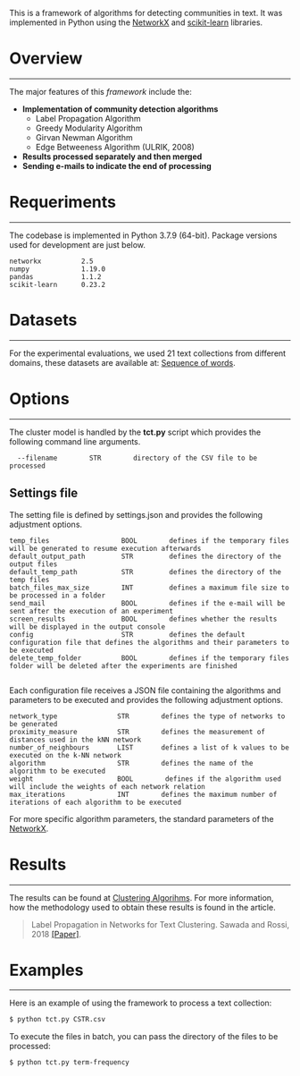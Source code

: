 This is a framework of algorithms for detecting communities in text. It was implemented in Python using the [NetworkX](https://networkx.github.io/) and [scikit-learn](https://scikit-learn.org/) libraries.

# Overview
-----------
The major features of this *framework* include the:

* **Implementation of community detection algorithms**
  * Label Propagation Algorithm
  * Greedy Modularity Algorithm
  * Girvan Newman Algorithm
  * Edge Betweeness Algorithm (ULRIK, 2008)
* **Results processed separately and then merged**
* **Sending e-mails to indicate the end of processing**

# Requeriments
-----------

The codebase is implemented in Python 3.7.9 (64-bit). Package versions used for development are just below.
```
networkx          2.5
numpy             1.19.0
pandas            1.1.2
scikit-learn      0.23.2
```

# Datasets
---------
For the experimental evaluations, we used 21 text collections from different domains, these datasets are available at: [Sequence of words](https://github.com/ragero/text-collections/tree/master/Sequence_of_words_CSV).

# Options
---------
The cluster model is handled by the **tct.py** script which provides the following command line arguments.

```
  --filename        STR        directory of the CSV file to be processed       
```

## Settings file

The setting file is defined by settings.json and provides the following adjustment options.

```
temp_files                  BOOL        defines if the temporary files will be generated to resume execution afterwards
default_output_path         STR         defines the directory of the output files
default_temp_path           STR         defines the directory of the temp files
batch_files_max_size        INT         defines a maximum file size to be processed in a folder
send_mail                   BOOL        defines if the e-mail will be sent after the execution of an experiment
screen_results              BOOL        defines whether the results will be displayed in the output console
config                      STR         defines the default configuration file that defines the algorithms and their parameters to be executed
delete_temp_folder          BOOL        defines if the temporary files folder will be deleted after the experiments are finished
     
```

Each configuration file receives a JSON file containing the algorithms and parameters to be executed and provides the following adjustment options.

```
network_type               STR        defines the type of networks to be generated
proximity_measure          STR        defines the measurement of distances used in the kNN network
number_of_neighbours       LIST       defines a list of k values to be executed on the k-NN network
algorithm                  STR        defines the name of the algorithm to be executed
weight                     BOOL        defines if the algorithm used will include the weights of each network relation
max_iterations             INT        defines the maximum number of iterations of each algorithm to be executed
```
For more specific algorithm parameters, the standard parameters of the [NetworkX](https://networkx.github.io/).

# Results
-------

The results can be found at [Clustering Algorihms](https://nyvemm.github.io/results_clustering_algorithm_network/csv/table.html). For more information, how the methodology used to obtain these results is found in the article.

> Label Propagation in Networks for Text Clustering. Sawada and Rossi, 2018 [[Paper]](https://nyvemm.github.io/results_clustering_algorithm_network).

# Examples

-----

Here is an example of using the framework to process a text collection:

```sh
$ python tct.py CSTR.csv
```

To execute the files in batch, you can pass the directory of the files to be processed:

```sh
$ python tct.py term-frequency
```
